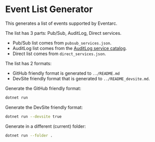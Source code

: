 # Event List Generator

This generates a list of events supported by Eventarc.

The list has 3 parts: Pub/Sub, AuditLog, Direct services.

* Pub/Sub list comes from `pubsub_services.json`.
* AuditLog list comes from the [AuditLog service
  catalog](https://raw.githubusercontent.com/googleapis/google-cloudevents/master/json/audit/service_catalog.json).
* Direct list comes from `direct_services.json`.

The list has 2 formats:

* GitHub friendly format is generated to `../README.md`
* DevSite friendly format that is generated to `../README_devsite.md`.

Generate the GitHub friendly format:

```sh
dotnet run
```

Generate the DevSite friendly format:

```sh
dotnet run --devsite true
```

Generate in a different (current) folder:

```sh
dotnet run --folder .
```

